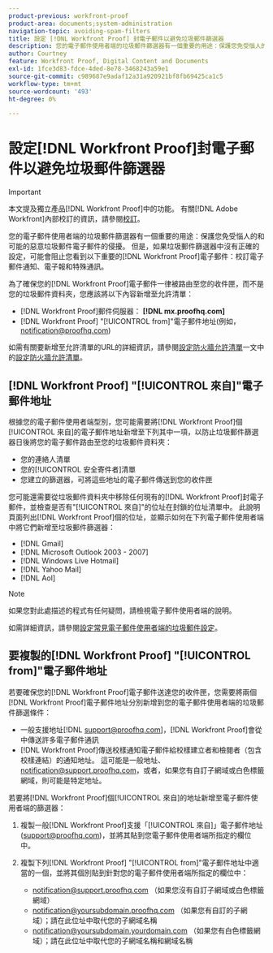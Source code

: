 ```yaml
---
product-previous: workfront-proof
product-area: documents;system-administration
navigation-topic: avoiding-spam-filters
title: 設定 [!DNL Workfront Proof] 封電子郵件以避免垃圾郵件篩選器
description: 您的電子郵件使用者端的垃圾郵件篩選器有一個重要的用途：保護您免受惱人的和可能的惡意垃圾郵件電子郵件的侵擾。 但是，如果垃圾郵件篩選器中沒有正確的設定，則可能會阻止您看到以下重要的 [!DNL Workfront Proof] 電子郵件：校訂電子郵件通知、電子報和特殊通訊。
author: Courtney
feature: Workfront Proof, Digital Content and Documents
exl-id: 1fce3d83-fdce-4ded-8e78-3468243a59e1
source-git-commit: c989687e9adaf12a31a920921bf8fb69425ca1c5
workflow-type: tm+mt
source-wordcount: '493'
ht-degree: 0%

---
```


# 設定[!DNL Workfront Proof]封電子郵件以避免垃圾郵件篩選器

>[!IMPORTANT]
>
>本文提及獨立產品[!DNL Workfront Proof]中的功能。 有關[!DNL Adobe Workfront]內部校訂的資訊，請參閱[校訂](../../../review-and-approve-work/proofing/proofing.md)。

您的電子郵件使用者端的垃圾郵件篩選器有一個重要的用途：保護您免受惱人的和可能的惡意垃圾郵件電子郵件的侵擾。 但是，如果垃圾郵件篩選器中沒有正確的設定，可能會阻止您看到以下重要的[!DNL Workfront Proof]電子郵件：校訂電子郵件通知、電子報和特殊通訊。

為了確保您的[!DNL Workfront Proof]電子郵件一律被路由至您的收件匣，而不是您的垃圾郵件資料夾，您應該將以下內容新增至允許清單：

* [!DNL Workfront Proof]郵件伺服器： **[!DNL mx.proofhq.com]**
* [!DNL Workfront Proof] &quot;[!UICONTROL from]&quot;電子郵件地址(例如，notification@proofhq.com)

如需有關要新增至允許清單的URL的詳細資訊，請參閱[設定防火牆允許清單](../../../administration-and-setup/get-started-wf-administration/configure-your-firewall.md)一文中的[設定防火牆允許清單](../../../administration-and-setup/get-started-wf-administration/configure-your-firewall.md)。

## [!DNL Workfront Proof] &quot;[!UICONTROL 來自]&quot;電子郵件地址

根據您的電子郵件使用者端型別，您可能需要將[!DNL Workfront Proof]個[!UICONTROL 來自]的電子郵件地址新增至下列其中一項，以防止垃圾郵件篩選器日後將您的電子郵件路由至您的垃圾郵件資料夾：

* 您的連絡人清單
* 您的[!UICONTROL 安全寄件者]清單
* 您建立的篩選器，可將這些地址的電子郵件傳送到您的收件匣

您可能還需要從垃圾郵件資料夾中移除任何現有的[!DNL Workfront Proof]封電子郵件，並檢查是否有&quot;[!UICONTROL 來自]&quot;的位址在封鎖的位址清單中。 此說明頁面列出[!DNL Workfront Proof]個的位址，並顯示如何在下列電子郵件使用者端中將它們新增至垃圾郵件篩選器：

* [!DNL Gmail]
* [!DNL Microsoft Outlook 2003 - 2007]
* [!DNL Windows Live Hotmail]
* [!DNL Yahoo Mail]
* [!DNL Aol]

>[!NOTE]
>
>如果您對此處描述的程式有任何疑問，請檢視電子郵件使用者端的說明。

如需詳細資訊，請參閱[設定常見電子郵件使用者端的垃圾郵件設定](../../../workfront-proof/wp-emailsntfctns/avoiding-spam-filters/configure-spam-settings-clients.md)。

## 要複製的[!DNL Workfront Proof] &quot;[!UICONTROL from]&quot;電子郵件地址

若要確保您的[!DNL Workfront Proof]電子郵件送達您的收件匣，您需要將兩個[!DNL Workfront Proof]電子郵件地址分別新增到您的電子郵件使用者端的垃圾郵件篩選條件：

* 一般支援地址[!DNL support@proofhq.com]，[!DNL Workfront Proof]會從中傳送許多電子郵件通訊
* [!DNL Workfront Proof]傳送校樣通知電子郵件給校樣建立者和檢閱者（包含校樣連結）的通知地址。 這可能是一般地址、notification@support.proofhq.com，或者，如果您有自訂子網域或白色標籤網域，則可能是特定地址。

若要將[!DNL Workfront Proof]個[!UICONTROL 來自]的地址新增至電子郵件使用者端的篩選器：

1. 複製一般[!DNL Workfront Proof]支援「[!UICONTROL 來自]」電子郵件地址(support@proofhq.com)，並將其貼到您電子郵件使用者端所指定的欄位中。
1. 複製下列[!DNL Workfront Proof] &quot;[!UICONTROL from]&quot;電子郵件地址中適當的一個，並將其個別貼到針對您的電子郵件使用者端所指定的欄位中：

   * notification@support.proofhq.com （如果您沒有自訂子網域或白色標籤網域）
   * notification@yoursubdomain.proofhq.com （如果您有自訂的子網域）；請在此位址中取代您的子網域名稱
   * notification@yoursubdomain.yourdomain.com （如果您有白色標籤網域）；請在此位址中取代您的子網域名稱和網域名稱

<!--
<p data-mc-conditions="QuicksilverOrClassic.Draft mode">See the relevant section below for your email client to find out where to paste in these two Workfront Proof "[!UICONTROL from]" addresses.</p>
-->
